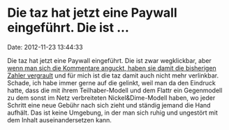 Die taz hat jetzt eine Paywall eingeführt. Die ist \...
=======================================================

Date: 2012-11-23 13:44:33

Die taz hat jetzt eine Paywall eingeführt. Die ist zwar wegklickbar,
aber [wenn man sich die Kommentare anguckt, haben sie damit die
bisherigen Zahler
vergrault](http://blogs.taz.de/hausblog/2012/11/22/freiwilliges-bezahlen-taz-fuhrt-paywall-ein/)
und für mich ist die taz damit auch nicht mehr verlinkbar. Schade, ich
habe immer gerne auf die gelinkt, weil man da den Eindruck hatte, dass
die mit ihrem Teilhaber-Modell und dem Flattr ein Gegenmodell zu dem
sonst im Netz verbreiteten Nickel&Dime-Modell haben, wo jeder Schritt
eine neue Gebühr nach sich zieht und ständig jemand die Hand aufhält.
Das ist keine Umgebung, in der man sich ruhig und ungestört mit dem
Inhalt auseinandersetzen kann.
